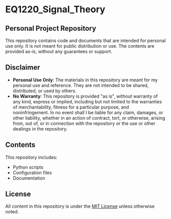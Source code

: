 # EQ1220_Signal_Theory

## Personal Project Repository

This repository contains code and documents that are intended for personal use only. It is not meant for public distribution or use. The contents are provided as-is, without any guarantees or support.

## Disclaimer

- **Personal Use Only**: The materials in this repository are meant for my personal use and reference. They are not intended to be shared, distributed, or used by others.
- **No Warranty**: This repository is provided "as is", without warranty of any kind, express or implied, including but not limited to the warranties of merchantability, fitness for a particular purpose, and noninfringement. In no event shall I be liable for any claim, damages, or other liability, whether in an action of contract, tort, or otherwise, arising from, out of, or in connection with the repository or the use or other dealings in the repository.

## Contents

This repository includes:
- Python scripts
- Configuration files
- Documentation

## License

All content in this repository is under the [MIT License](LICENSE) unless otherwise noted.
